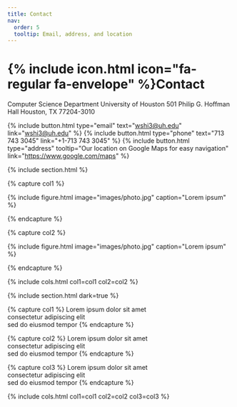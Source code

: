 ```yaml
---
title: Contact
nav:
  order: 5
  tooltip: Email, address, and location
---
```


# {% include icon.html icon="fa-regular fa-envelope" %}Contact

Computer Science Department
University of Houston
501 Philip G. Hoffman Hall
Houston, TX 77204-3010


{%
  include button.html
  type="email"
  text="wshi3@uh.edu"
  link="wshi3@uh.edu"
%}
{%
  include button.html
  type="phone"
  text="713 743 3045"
  link="+1-713 743 3045"
%}
{%
  include button.html
  type="address"
  tooltip="Our location on Google Maps for easy navigation"
  link="https://www.google.com/maps"
%}

{% include section.html %}

{% capture col1 %}

{%
  include figure.html
  image="images/photo.jpg"
  caption="Lorem ipsum"
%}

{% endcapture %}

{% capture col2 %}

{%
  include figure.html
  image="images/photo.jpg"
  caption="Lorem ipsum"
%}

{% endcapture %}

{% include cols.html col1=col1 col2=col2 %}

{% include section.html dark=true %}

{% capture col1 %}
Lorem ipsum dolor sit amet  
consectetur adipiscing elit  
sed do eiusmod tempor
{% endcapture %}

{% capture col2 %}
Lorem ipsum dolor sit amet  
consectetur adipiscing elit  
sed do eiusmod tempor
{% endcapture %}

{% capture col3 %}
Lorem ipsum dolor sit amet  
consectetur adipiscing elit  
sed do eiusmod tempor
{% endcapture %}

{% include cols.html col1=col1 col2=col2 col3=col3 %}
